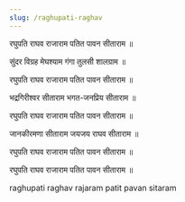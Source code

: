```yaml
---
slug: /raghupati-raghav
---
```



रघुपति राघव राजाराम
पतित पावन सीताराम ॥

सुंदर विग्रह मेघश्याम
गंगा तुलसी शालग्राम ॥

रघुपति राघव राजाराम
पतित पावन सीताराम ॥

भद्रगिरीश्वर सीताराम
भगत-जनप्रिय सीताराम ॥

रघुपति राघव राजाराम
पतित पावन सीताराम ॥

जानकीरमणा सीताराम
जयजय राघव सीताराम ॥

रघुपति राघव राजाराम
पतित पावन सीताराम ॥

रघुपति राघव राजाराम
पतित पावन सीताराम ॥






<span class='index-text'> raghupati raghav rajaram patit pavan sitaram</span>